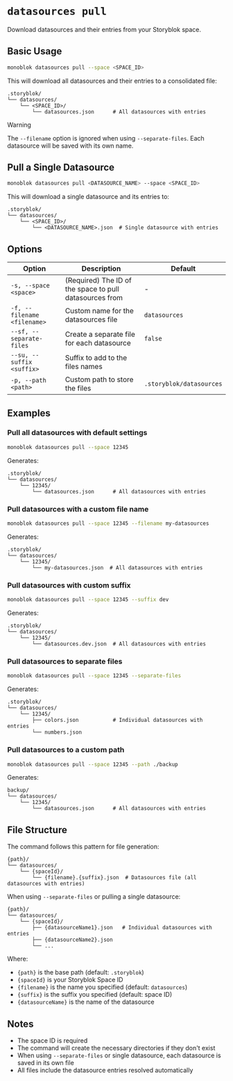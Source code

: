 # `datasources pull`

Download datasources and their entries from your Storyblok space.

## Basic Usage

```sh
monoblok datasources pull --space <SPACE_ID>
```

This will download all datasources and their entries to a consolidated file:
```
.storyblok/
└── datasources/
    └── <SPACE_ID>/
        └── datasources.json      # All datasources with entries
```

> [!WARNING]
> The `--filename` option is ignored when using `--separate-files`. Each datasource will be saved with its own name.

## Pull a Single Datasource

```sh
monoblok datasources pull <DATASOURCE_NAME> --space <SPACE_ID>
```

This will download a single datasource and its entries to:
```
.storyblok/
└── datasources/
    └── <SPACE_ID>/
        └── <DATASOURCE_NAME>.json  # Single datasource with entries
```

## Options

| Option | Description | Default |
|--------|-------------|---------|
| `-s, --space <space>` | (Required) The ID of the space to pull datasources from | - |
| `-f, --filename <filename>` | Custom name for the datasources file | `datasources` |
| `--sf, --separate-files` | Create a separate file for each datasource | `false` |
| `--su, --suffix <suffix>` | Suffix to add to the files names  | |
| `-p, --path <path>` | Custom path to store the files | `.storyblok/datasources` |

## Examples

### Pull all datasources with default settings
```sh
monoblok datasources pull --space 12345
```
Generates:
```
.storyblok/
└── datasources/
    └── 12345/
        └── datasources.json      # All datasources with entries
```

### Pull datasources with a custom file name
```sh
monoblok datasources pull --space 12345 --filename my-datasources
```
Generates:
```
.storyblok/
└── datasources/
    └── 12345/
        └── my-datasources.json  # All datasources with entries
```

### Pull datasources with custom suffix
```sh
monoblok datasources pull --space 12345 --suffix dev
```
Generates:
```
.storyblok/
└── datasources/
    └── 12345/
        └── datasources.dev.json  # All datasources with entries
```

### Pull datasources to separate files
```sh
monoblok datasources pull --space 12345 --separate-files
```
Generates:
```
.storyblok/
└── datasources/
    └── 12345/
        ├── colors.json           # Individual datasources with entries
        └── numbers.json
```

### Pull datasources to a custom path
```sh
monoblok datasources pull --space 12345 --path ./backup
```
Generates:
```
backup/
└── datasources/
    └── 12345/
        └── datasources.json      # All datasources with entries
```

## File Structure

The command follows this pattern for file generation:
```
{path}/
└── datasources/
    └── {spaceId}/
        └── {filename}.{suffix}.json  # Datasources file (all datasources with entries)
```

When using `--separate-files` or pulling a single datasource:
```
{path}/
└── datasources/
    └── {spaceId}/
        ├── {datasourceName1}.json   # Individual datasources with entries
        ├── {datasourceName2}.json
        └── ...
```

Where:
- `{path}` is the base path (default: `.storyblok`)
- `{spaceId}` is your Storyblok Space ID
- `{filename}` is the name you specified (default: `datasources`)
- `{suffix}` is the suffix you specified (default: space ID)
- `{datasourceName}` is the name of the datasource

## Notes

- The space ID is required
- The command will create the necessary directories if they don't exist
- When using `--separate-files` or single datasource, each datasource is saved in its own file
- All files include the datasource entries resolved automatically
